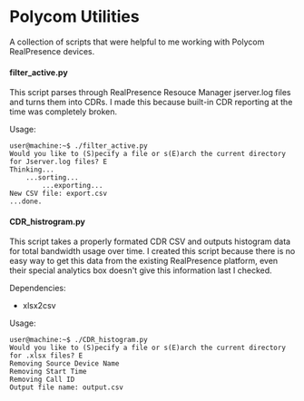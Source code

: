 # Polycom Utilities

A collection of scripts that were helpful to me working with Polycom RealPresence devices. 

#### filter_active.py
This script parses through RealPresence Resouce Manager jserver.log files and turns them into CDRs.
I made this because built-in CDR reporting at the time was completely broken.

Usage:
```
user@machine:~$ ./filter_active.py 
Would you like to (S)pecify a file or s(E)arch the current directory for Jserver.log files? E
Thinking...
    ...sorting...
        ...exporting...
New CSV file: export.csv
...done.
```

#### CDR_histrogram.py
This script takes a properly formated CDR CSV and outputs histogram data for total bandwidth usage over time.
I created this script because there is no easy way to get this data from the existing RealPresence platform, even their special analytics box doesn't give this information last I checked.

Dependencies:
 - xlsx2csv

Usage:
```
user@machine:~$ ./CDR_histogram.py 
Would you like to (S)pecify a file or s(E)arch the current directory for .xlsx files? E
Removing Source Device Name
Removing Start Time
Removing Call ID
Output file name: output.csv
```
